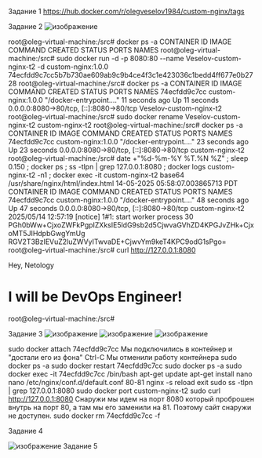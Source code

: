 Задание 1
https://hub.docker.com/r/olegveselov1984/custom-nginx/tags

Задание 2
![изображение](https://github.com/user-attachments/assets/11aafa59-79df-496e-820a-714fefae497b)

root@oleg-virtual-machine:/src# docker ps -a
CONTAINER ID   IMAGE     COMMAND   CREATED   STATUS    PORTS     NAMES
root@oleg-virtual-machine:/src# sudo docker run -d -p 8080:80 --name Veselov-custom-nginx-t2 -d custom-nginx:1.0.0
74ecfdd9c7cc5b7b730ae609ab9c9b4ce4f3c1e423036c1bedd4ff677e0b2728
root@oleg-virtual-machine:/src# docker ps -a
CONTAINER ID   IMAGE                COMMAND                  CREATED          STATUS          PORTS                                     NAMES
74ecfdd9c7cc   custom-nginx:1.0.0   "/docker-entrypoint.…"   11 seconds ago   Up 11 seconds   0.0.0.0:8080->80/tcp, [::]:8080->80/tcp   Veselov-custom-nginx-t2
root@oleg-virtual-machine:/src# sudo docker rename Veselov-custom-nginx-t2 custom-nginx-t2
root@oleg-virtual-machine:/src# docker ps -a
CONTAINER ID   IMAGE                COMMAND                  CREATED          STATUS          PORTS                                     NAMES
74ecfdd9c7cc   custom-nginx:1.0.0   "/docker-entrypoint.…"   23 seconds ago   Up 23 seconds   0.0.0.0:8080->80/tcp, [::]:8080->80/tcp   custom-nginx-t2
root@oleg-virtual-machine:/src# date +"%d-%m-%Y %T.%N %Z" ; sleep 0.150 ; docker ps ; ss -tlpn | grep 127.0.0.1:8080  ; docker logs custom-nginx-t2 -n1 ; docker exec -it custom-nginx-t2 base64 /usr/share/nginx/html/index.html
14-05-2025 05:58:07.003865713 PDT
CONTAINER ID   IMAGE                COMMAND                  CREATED          STATUS          PORTS                                     NAMES
74ecfdd9c7cc   custom-nginx:1.0.0   "/docker-entrypoint.…"   48 seconds ago   Up 47 seconds   0.0.0.0:8080->80/tcp, [::]:8080->80/tcp   custom-nginx-t2
2025/05/14 12:57:19 [notice] 1#1: start worker process 30
PGh0bWw+CjxoZWFkPgpIZXksIE5ldG9sb2d5CjwvaGVhZD4KPGJvZHk+CjxoMT5JIHdpbGwgYmUg
RGV2T3BzIEVuZ2luZWVyITwvaDE+CjwvYm9keT4KPC9odG1sPgo=
root@oleg-virtual-machine:/src# curl http://127.0.0.1:8080
<html>
<head>
Hey, Netology
</head>
<body>
<h1>I will be DevOps Engineer!</h1>
</body>
</html>
root@oleg-virtual-machine:/src#

Задание 3
![изображение](https://github.com/user-attachments/assets/b0202811-da4f-41c2-ba54-5fe4d6c53684)
![изображение](https://github.com/user-attachments/assets/42a067b6-2277-43f1-b009-4f5e76aacb8b)
![изображение](https://github.com/user-attachments/assets/5fbe298a-e730-4038-bce6-5dbd75e8615e)

sudo docker attach 74ecfdd9c7cc Мы подключились в контейнер и "достали его из фона"
Ctrl-C Мы отменили работу контейнера
sudo docker ps -a 
sudo docker restart 74ecfdd9c7cc
sudo docker ps -a
sudo docker exec -it 74ecfdd9c7cc /bin/bash
apt-get update 
apt-get install nano 
nano /etc/nginx/conf.d/default.conf    80-81
nginx -s reload
exit
sudo ss -tlpn | grep 127.0.0.1:8080
sudo docker port custom-nginx-t2
sudo curl http://127.0.0.1:8080
Снаружи мы идем на порт 8080 который проброшен внутрь на порт 80, а там мы его заменили на 81. Поэтому сайт снаружи не доступен.
sudo docker rm 74ecfdd9c7cc -f

Задание 4

![изображение](https://github.com/user-attachments/assets/4bbd5c30-b30e-411b-ac17-4a94c3d330a1)
Задание 5



